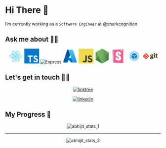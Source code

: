 # Hi There 👋

I’m currently working as a `Software Engineer` at [@sparkcognition](https://twitter.com/SparkCognition)

## Ask me about 🙋🏽

<p align="center">
    <img title="React" alt="React" width="48" height="48" src="https://raw.githubusercontent.com/github/explore/80688e429a7d4ef2fca1e82350fe8e3517d3494d/topics/react/react.png" />
    <img title="TypeScript" alt="TypeScript" width="48" height="48" src="https://raw.githubusercontent.com/github/explore/80688e429a7d4ef2fca1e82350fe8e3517d3494d/topics/typescript/typescript.png" />
    <img title="Express" alt="Express" width="48" height="48" src="https://d2eip9sf3oo6c2.cloudfront.net/tags/images/000/000/359/full/expressjslogo.png" />
    <img title="Azure" alt="Azure" width="48" height="48" src="https://raw.githubusercontent.com/github/explore/80688e429a7d4ef2fca1e82350fe8e3517d3494d/topics/azure/azure.png" />
    <img title="JavaScript" alt="JavaScript" width="48" height="48" src="https://raw.githubusercontent.com/github/explore/80688e429a7d4ef2fca1e82350fe8e3517d3494d/topics/javascript/javascript.png" />
    <img title="Node" alt="Node" width="48" height="48" src="https://raw.githubusercontent.com/github/explore/80688e429a7d4ef2fca1e82350fe8e3517d3494d/topics/nodejs/nodejs.png" />
    <img title="Storybook" alt="Storybook" width="48" height="48" src="https://raw.githubusercontent.com/github/explore/80688e429a7d4ef2fca1e82350fe8e3517d3494d/topics/storybook/storybook.png" />
    <img title="Webpack" alt="Webpack" width="48" height="48" src="https://raw.githubusercontent.com/github/explore/80688e429a7d4ef2fca1e82350fe8e3517d3494d/topics/webpack/webpack.png" />
    <img title="Git" alt="Git" width="48" height="48" src="https://raw.githubusercontent.com/github/explore/80688e429a7d4ef2fca1e82350fe8e3517d3494d/topics/git/git.png" />
</p>
  
## Let's get in touch 🤙🏽

<p align="center">
  <a href="https://linktr.ee/abhijit945"><img alt="linktree" height="48" src="https://img.shields.io/badge/linktree-39E09B?style=for-the-badge&logo=linktree&logoColor=white" /></a>
</p>

<p align="center">
  <a href="https://www.linkedin.com/in/raoabhijit"><img alt="linkedin" height="48" src="https://img.shields.io/badge/linkedin-%230077B5.svg?&style=for-the-badge&logo=linkedin&logoColor=white" /></a>
</p>

## My Progress 🚧

<p align="center">
  <img alt="abhijit_stats_1" src="https://streak-stats.demolab.com?user=abhijit945&theme=soft-green&hide_border=true&mode=weekly" />
</p>

---

<p align="center">
  <img alt="abhijit_stats_2" src="https://github-readme-stats.vercel.app/api?username=abhijit945&show_icons=true&icon_color=00a8a6&text_color=00a8a6&bg_color=ffffff&hide_title=true" />
</p>
